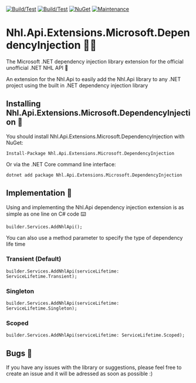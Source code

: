 [![Build/Test](https://github.com/Afischbacher/Nhl.Api.Extensions.Microsoft.DependencyInjection/actions/workflows/build-master.yml/badge.svg)](https://github.com/Afischbacher/Nhl.Api.Extensions.Microsoft.DependencyInjection/actions/workflows/build-master.yml)
[![Build/Test](https://github.com/Afischbacher/Nhl.Api.Extensions.Microsoft.DependencyInjection/actions/workflows/build-develop.yml/badge.svg)](https://github.com/Afischbacher/Nhl.Api.Extensions.Microsoft.DependencyInjection/actions/workflows/build-develop.yml)
[![NuGet](https://img.shields.io/nuget/v/Nhl.Api)](https://www.nuget.org/packages/Nhl.Api.Extensions.Microsoft.DependencyInjection)
[![Maintenance](https://img.shields.io/badge/Maintained%3F-yes-green.svg)](https://GitHub.com/Afischbacher/Nhl.Api.Extensions.Microsoft.DependencyInjection/graphs/commit-activity)

# Nhl.Api.Extensions.Microsoft.DependencyInjection 🧑‍💻
The Microsoft .NET dependency injection library extension for the official unofficial .NET NHL API  🏒

An extension for the Nhl.Api to easily add the Nhl.Api library to any .NET project using the built in .NET dependency injection library

## Installing Nhl.Api.Extensions.Microsoft.DependencyInjection 💭
You should install Nhl.Api.Extensions.Microsoft.DependencyInjection with NuGet:
```
Install-Package Nhl.Api.Extensions.Microsoft.DependencyInjection
```
Or via the .NET Core command line interface:
```
dotnet add package Nhl.Api.Extensions.Microsoft.DependencyInjection
```

## Implementation 🚀
Using and implementing the Nhl.Api dependency injection extension is as simple as one line on C# code ⌨️
```
builder.Services.AddNhlApi();
```

You can also use a method parameter to specify the type of dependency life time

### Transient (Default)
```
builder.Services.AddNhlApi(serviceLifetime: ServiceLifetime.Transient);
```
### Singleton  
```
builder.Services.AddNhlApi(serviceLifetime: ServiceLifetime.Singleton);
```
### Scoped
```
builder.Services.AddNhlApi(serviceLifetime: ServiceLifetime.Scoped);
```

## Bugs 🐛
If you have any issues with the library or suggestions, please feel free to create an issue and it will be adressed as soon as possible :)


